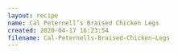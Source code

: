 ```yaml
---
layout: recipe
name: Cal Peternell’s Braised Chicken Legs
created: 2020-04-17 16:23:54
filename: Cal-Peternells-Braised-Chicken-Legs
---
```


